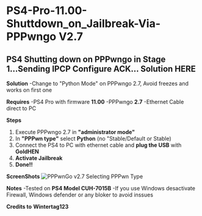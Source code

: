 # PS4-Pro-11.00-Shuttdown_on_Jailbreak-Via-PPPwngo V2.7
PS4 Shutting down on PPPwngo in Stage 1...Sending IPCP Configure ACK... Solution HERE
-----------------------------------------------------------------------------------------

**Solution**
-Change to "Python Mode" on PPPwngo 2.7, Avoid freezes and works on first one

**Requires**
-PS4 Pro with firmware **11.00**
-PPPwngo **2.7** 
-Ethernet Cable direct to PC

**Steps**
1. Execute PPPwngo 2.7 in **"administrator mode"**
2. In **"PPPwn type"** select **Python** (no "Stable/Default or Stable)
3. Connect the PS4 to PC with ethernet cable and **plug the USB** with **GoldHEN**
4. **Activate Jailbreak**
5. **Done!!**

**ScreenShots**
![PPPwnGo v2.7 Selecting PPPwn Type](https://github.com/user-attachments/assets/bc6e0cda-8f5b-4757-b7b3-52b0ef0fb57c)

**Notes**
-Tested on **PS4 Model CUH-7015B**
-If you use Windows desactivate Firewall, Windows defender or any bloker to avoid inssues

**Credits to**
**Wintertag123**
